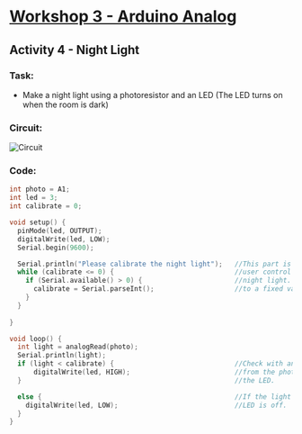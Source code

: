 # [Workshop 3 - Arduino Analog](https://bmesbuildteamucla.github.io/workshops/workshop-3--arduino-analog)

## Activity 4 - Night Light

### Task:
* Make a night light using a photoresistor and an LED (The LED turns on when the room is dark) 

### Circuit:

![Circuit](https://bmesbuildteamucla.github.io/workshops/workshop-3--arduino-analog/activity-4--night-light/Circuit%204.PNG)

### Code:
```c++
int photo = A1;
int led = 3;
int calibrate = 0;

void setup() {
  pinMode(led, OUTPUT);
  digitalWrite(led, LOW);
  Serial.begin(9600);

  Serial.println("Please calibrate the night light");   //This part is optional, but it allows for greater
  while (calibrate <= 0) {                              //user control over what light level turns on the
    if (Serial.available() > 0) {                       //night light. You could instead just set calibrate
      calibrate = Serial.parseInt();                    //to a fixed value between 0 and 1023.
    }
  }
  
}

void loop() {
  int light = analogRead(photo);
  Serial.println(light);
  if (light < calibrate) {                              //Check with an if statement whether light levels
      digitalWrite(led, HIGH);                          //from the photoresistor are low enough to turn on
  }                                                     //the LED.

  else {                                                //If the light level is not low enough, then the
    digitalWrite(led, LOW);                             //LED is off.
  }
}
```
